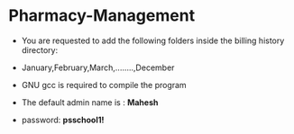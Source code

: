 # Pharmacy-Management

  - You are requested to add the following folders inside the billing history directory:
  - January,February,March,........,December
  - GNU gcc is required to compile the program

  - The default admin name is : **Mahesh**
  - password: **psschool1!**
